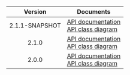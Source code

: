 | Version | Documents |
|:---:|---|
| 2.1.1-SNAPSHOT | [API documentation](2.1.1-SNAPSHOT)<br>[API class diagram](2.1.1-SNAPSHOT/api_class_diagram.svg) |
| 2.1.0 | [API documentation](2.1.0)<br>[API class diagram](2.1.0/api_class_diagram.svg) |
| 2.0.0 | [API documentation](2.0.0)<br>[API class diagram](2.0.0/api_class_diagram.svg) |
